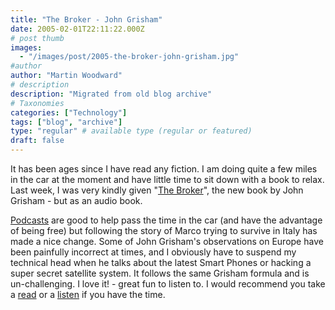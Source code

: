```yaml
---
title: "The Broker - John Grisham"
date: 2005-02-01T22:11:22.000Z
# post thumb
images:
  - "/images/post/2005-the-broker-john-grisham.jpg"
#author
author: "Martin Woodward"
# description
description: "Migrated from old blog archive"
# Taxonomies
categories: ["Technology"]
tags: ["blog", "archive"]
type: "regular" # available type (regular or featured)
draft: false
---
```


[](http://www.amazon.co.uk/exec/obidos/ASIN/1856869717/woodwardwebcom)It has been ages since I have read any fiction.  I am doing quite a few miles in the car at the moment and have little time to sit down with a book to relax.  Last week, I was very kindly given "[The Broker](http://www.amazon.co.uk/exec/obidos/ASIN/1844131629/woodwardwebcom)", the new book by John Grisham - but as an audio book.

[Podcasts](http://en.wikipedia.org/wiki/Podcasting) are good to help pass the time in the car (and have the advantage of being free) but following the story of Marco trying to survive in Italy has made a nice change.  Some of John Grisham's observations on Europe have been painfully incorrect at times, and I obviously have to suspend my technical head when he talks about the latest Smart Phones or hacking a super secret satellite system.  It follows the same Grisham formula and is un-challenging.  I love it! - great fun to listen to.  I would recommend you take a [read](http://www.amazon.co.uk/exec/obidos/ASIN/1844131629/woodwardwebcom) or a [listen](http://www.amazon.co.uk/exec/obidos/ASIN/1856869717/woodwardwebcom) if you have the time.